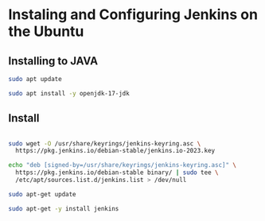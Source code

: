 # Instaling and Configuring Jenkins on the Ubuntu

## Installing to JAVA
```  bash
sudo apt update

sudo apt install -y openjdk-17-jdk

```


## Install
``` bash

sudo wget -O /usr/share/keyrings/jenkins-keyring.asc \
  https://pkg.jenkins.io/debian-stable/jenkins.io-2023.key

echo "deb [signed-by=/usr/share/keyrings/jenkins-keyring.asc]" \
  https://pkg.jenkins.io/debian-stable binary/ | sudo tee \
  /etc/apt/sources.list.d/jenkins.list > /dev/null

sudo apt-get update

sudo apt-get -y install jenkins


```



